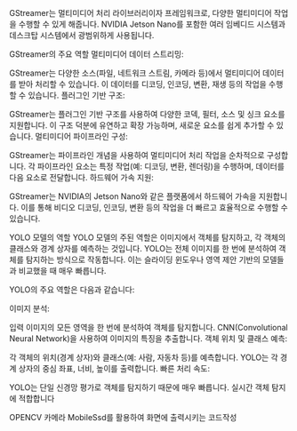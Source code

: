 GStreamer는 멀티미디어 처리 라이브러리이자 프레임워크로, 다양한 멀티미디어 작업을 수행할 수 있게 해줍니다. NVIDIA Jetson Nano를 포함한 여러 임베디드 시스템과 데스크탑 시스템에서 광범위하게 사용됩니다.

GStreamer의 주요 역할
멀티미디어 데이터 스트리밍:

GStreamer는 다양한 소스(파일, 네트워크 스트림, 카메라 등)에서 멀티미디어 데이터를 받아 처리할 수 있습니다.
이 데이터를 디코딩, 인코딩, 변환, 재생 등의 작업을 수행할 수 있습니다.
플러그인 기반 구조:

GStreamer는 플러그인 기반 구조를 사용하여 다양한 코덱, 필터, 소스 및 싱크 요소를 지원합니다.
이 구조 덕분에 유연하고 확장 가능하며, 새로운 요소를 쉽게 추가할 수 있습니다.
멀티미디어 파이프라인 구성:

GStreamer는 파이프라인 개념을 사용하여 멀티미디어 처리 작업을 순차적으로 구성합니다.
각 파이프라인 요소는 특정 작업(예: 디코딩, 변환, 렌더링)을 수행하며, 데이터를 다음 요소로 전달합니다.
하드웨어 가속 지원:

GStreamer는 NVIDIA의 Jetson Nano와 같은 플랫폼에서 하드웨어 가속을 지원합니다.
이를 통해 비디오 디코딩, 인코딩, 변환 등의 작업을 더 빠르고 효율적으로 수행할 수 있습니다.

YOLO 모델의 역할
YOLO 모델의 주된 역할은 이미지에서 객체를 탐지하고, 각 객체의 클래스와 경계 상자를 예측하는 것입니다. YOLO는 전체 이미지를 한 번에 분석하여 객체를 탐지하는 방식으로 작동합니다. 이는 슬라이딩 윈도우나 영역 제안 기반의 모델들과 비교했을 때 매우 빠릅니다.

YOLO의 주요 역할은 다음과 같습니다:

이미지 분석:

입력 이미지의 모든 영역을 한 번에 분석하여 객체를 탐지합니다.
CNN(Convolutional Neural Network)을 사용하여 이미지의 특징을 추출합니다.
객체 위치 및 클래스 예측:

각 객체의 위치(경계 상자)와 클래스(예: 사람, 자동차 등)를 예측합니다.
YOLO는 각 경계 상자의 중심 좌표, 너비, 높이를 출력합니다.
빠른 처리 속도:

YOLO는 단일 신경망 평가로 객체를 탐지하기 때문에 매우 빠릅니다.
실시간 객체 탐지에 적합합니다

OPENCV 카메라 MobileSsd를 활용하여 화면에 출력시키는 코드작성
